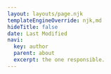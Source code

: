 ```yaml
---
layout: layouts/page.njk
templateEngineOverride: njk,md
hideTitle: false
date: Last Modified
navi:
  key: author
  parent: about
  excerpt: the one responsible.
---
```


 